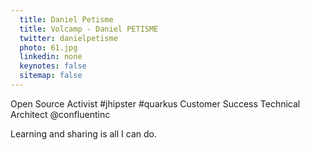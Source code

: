 ```yaml
---
  title: Daniel Petisme
  title: Volcamp - Daniel PETISME
  twitter: danielpetisme
  photo: 61.jpg
  linkedin: none
  keynotes: false
  sitemap: false
---
```

Open Source Activist #jhipster #quarkus
Customer Success Technical Architect @confluentinc

Learning and sharing is all I can do.